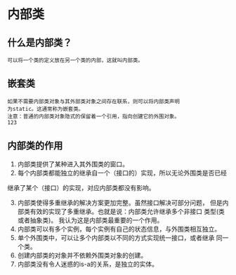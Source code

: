 # 内部类

## 什么是内部类？

```
可以将一个类的定义放在另一个类的内部，这就叫内部类。
```

## 嵌套类

```
如果不需要内部类对象与其外部类对象之间存在联系，则可以将内部类声明
为static。这通常称为嵌套类。
注意：普通的内部类对象隐式的保留着一个引用，指向创建它的外围对象。
123
```

## 内部类的作用

1.  内部类提供了某种进入其外围类的窗口。
2.  每个内部类都能独立的继承自一个（接口的）实现，所以无论外围类是否已经

  继承了某个（接口）的实现，对应内部类都没有影响。

3.  内部类使得多重继承的解决方案更加完整。虽然接口解决可部分问题，
      但是内部类有效的实现了多重继承。也就是说：内部类允许继承多个非接口
      类型(类或者抽象类)。 我认为这是内部类最重要的一个作用。
4.  内部类可以有多个实例，每个实例有自己的状态信息，与外围类相互独立。
5.  单个外围类中，可以让多个内部类以不同的方式实现统一接口，或者继承
      同一个类。
6.  创建内部类的对象并不依赖外围类对象的创建。
7.  内部类没有令人迷惑的is-a的关系，是独立的实体。